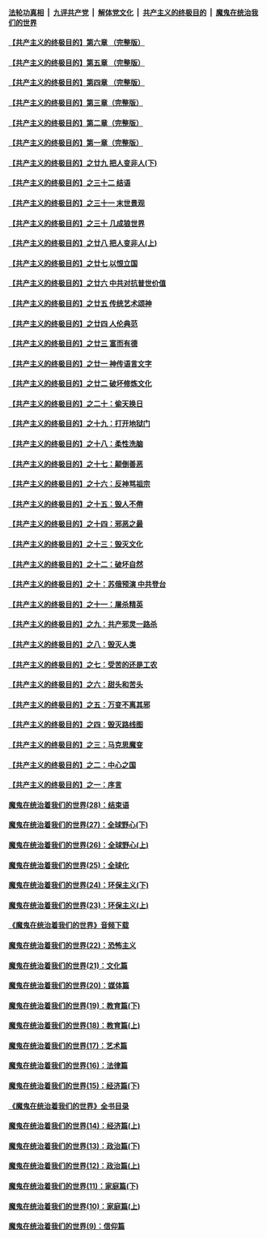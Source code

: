 ####  [法轮功真相](../../../../basic/blob/master/README.md?t=04011830) &nbsp;|&nbsp; [九评共产党](../../../../9ping.md/blob/master/README.md?t=04011830) &nbsp;|&nbsp; [解体党文化](../../../../jtdwh.md/blob/master/README.md?t=04011830)  &nbsp;|&nbsp; [共产主义的终极目的](../../../../gczydzjmd.md/blob/master/README.md?t=04011830) &nbsp;|&nbsp; [魔鬼在统治我们的世界](../../../../mgztzwmdsj.md/blob/master/README.md?t=04011830) 

#### [【共产主义的终极目的】第六章 （完整版）](../pages/nsc422/n11428913.md?t=04011830) 

#### [【共产主义的终极目的】第五章 （完整版）](../pages/nsc422/n11428912.md?t=04011830) 

#### [【共产主义的终极目的】第四章 （完整版）](../pages/nsc422/n11428907.md?t=04011830) 

#### [【共产主义的终极目的】第三章（完整版）](../pages/nsc422/n11428848.md?t=04011830) 

#### [【共产主义的终极目的】第二章（完整版）](../pages/nsc422/n11428831.md?t=04011830) 

#### [【共产主义的终极目的】第一章（完整版）](../pages/nsc422/n11417651.md?t=04011830) 

#### [【共产主义的终极目的】之廿九 把人变非人(下)](../pages/nsc422/n11344140.md?t=04011830) 

#### [【共产主义的终极目的】之三十二 结语](../pages/nsc422/n11360535.md?t=04011830) 

#### [【共产主义的终极目的】之三十一 末世景观](../pages/nsc422/n11351129.md?t=04011830) 

#### [【共产主义的终极目的】之三十 几成狼世界](../pages/nsc422/n11348280.md?t=04011830) 

#### [【共产主义的终极目的】之廿八 把人变非人(上)](../pages/nsc422/n11340492.md?t=04011830) 

#### [【共产主义的终极目的】之廿七 以恨立国](../pages/nsc422/n11336944.md?t=04011830) 

#### [【共产主义的终极目的】之廿六 中共对抗普世价值](../pages/nsc422/n11324785.md?t=04011830) 

#### [【共产主义的终极目的】之廿五 传统艺术颂神](../pages/nsc422/n11296396.md?t=04011830) 

#### [【共产主义的终极目的】之廿四 人伦典范](../pages/nsc422/n11296397.md?t=04011830) 

#### [【共产主义的终极目的】之廿三 富而有德](../pages/nsc422/n11283598.md?t=04011830) 

#### [【共产主义的终极目的】之廿一 神传语言文字](../pages/nsc422/n11263265.md?t=04011830) 

#### [【共产主义的终极目的】之廿二 破坏修炼文化](../pages/nsc422/n11245728.md?t=04011830) 

#### [【共产主义的终极目的】之二十：偷天换日](../pages/nsc422/n11238846.md?t=04011830) 

#### [【共产主义的终极目的】之十九：打开地狱门](../pages/nsc422/n11206376.md?t=04011830) 

#### [【共产主义的终极目的】之十八：柔性洗脑](../pages/nsc422/n11199994.md?t=04011830) 

#### [【共产主义的终极目的】之十七：颠倒善恶](../pages/nsc422/n11179782.md?t=04011830) 

#### [【共产主义的终极目的】之十六：反神骂祖宗](../pages/nsc422/n11166798.md?t=04011830) 

#### [【共产主义的终极目的】之十五：毁人不倦](../pages/nsc422/n11166792.md?t=04011830) 

#### [【共产主义的终极目的】之十四：邪恶之最](../pages/nsc422/n11150249.md?t=04011830) 

#### [【共产主义的终极目的】之十三：毁灭文化](../pages/nsc422/n11135227.md?t=04011830) 

#### [【共产主义的终极目的】之十二：破坏自然](../pages/nsc422/n11135214.md?t=04011830) 

#### [【共产主义的终极目的】之十：苏俄预演 中共登台](../pages/nsc422/n11118424.md?t=04011830) 

#### [【共产主义的终极目的】之十一：屠杀精英](../pages/nsc422/n11118442.md?t=04011830) 

#### [【共产主义的终极目的】之九：共产邪灵一路杀](../pages/nsc422/n11114139.md?t=04011830) 

#### [【共产主义的终极目的】之八：毁灭人类](../pages/nsc422/n11108503.md?t=04011830) 

#### [【共产主义的终极目的】之七：受苦的还是工农](../pages/nsc422/n11101809.md?t=04011830) 

#### [【共产主义的终极目的】之六：甜头和苦头](../pages/nsc422/n11096971.md?t=04011830) 

#### [【共产主义的终极目的】之五：万变不离其邪](../pages/nsc422/n11091285.md?t=04011830) 

#### [【共产主义的终极目的】之四：毁灭路线图](../pages/nsc422/n11086284.md?t=04011830) 

#### [【共产主义的终极目的】之三：马克思魔变](../pages/nsc422/n11061941.md?t=04011830) 

#### [【共产主义的终极目的】之二：中心之国](../pages/nsc422/n11047728.md?t=04011830) 

#### [【共产主义的终极目的】之一：序言](../pages/nsc422/n11086077.md?t=04011830) 

#### [魔鬼在统治着我们的世界(28)：结束语](../pages/nsc422/n10936246.md?t=04011830) 

#### [魔鬼在统治着我们的世界(27)：全球野心(下)](../pages/nsc422/n10928319.md?t=04011830) 

#### [魔鬼在统治着我们的世界(26)：全球野心(上)](../pages/nsc422/n10900318.md?t=04011830) 

#### [魔鬼在统治着我们的世界(25)：全球化](../pages/nsc422/n10788205.md?t=04011830) 

#### [魔鬼在统治着我们的世界(24)：环保主义(下)](../pages/nsc422/n10695307.md?t=04011830) 

#### [魔鬼在统治着我们的世界(23)：环保主义(上)](../pages/nsc422/n10688613.md?t=04011830) 

#### [《魔鬼在统治着我们的世界》音频下载](../pages/nsc422/n10635553.md?t=04011830) 

#### [魔鬼在统治着我们的世界(22)：恐怖主义](../pages/nsc422/n10614727.md?t=04011830) 

#### [魔鬼在统治着我们的世界(21)：文化篇](../pages/nsc422/n10597706.md?t=04011830) 

#### [魔鬼在统治着我们的世界(20)：媒体篇](../pages/nsc422/n10586579.md?t=04011830) 

#### [魔鬼在统治着我们的世界(19)：教育篇(下)](../pages/nsc422/n10564808.md?t=04011830) 

#### [魔鬼在统治着我们的世界(18)：教育篇(上)](../pages/nsc422/n10526970.md?t=04011830) 

#### [魔鬼在统治着我们的世界(17)：艺术篇](../pages/nsc422/n10499093.md?t=04011830) 

#### [魔鬼在统治着我们的世界(16)：法律篇](../pages/nsc422/n10485969.md?t=04011830) 

#### [魔鬼在统治着我们的世界(15)：经济篇(下)](../pages/nsc422/n10469975.md?t=04011830) 

#### [《魔鬼在统治着我们的世界》全书目录](../pages/nsc422/n10464261.md?t=04011830) 

#### [魔鬼在统治着我们的世界(14)：经济篇(上)](../pages/nsc422/n10457370.md?t=04011830) 

#### [魔鬼在统治着我们的世界(13)：政治篇(下)](../pages/nsc422/n10448270.md?t=04011830) 

#### [魔鬼在统治着我们的世界(12)：政治篇(上)](../pages/nsc422/n10444576.md?t=04011830) 

#### [魔鬼在统治着我们的世界(11)：家庭篇(下)](../pages/nsc422/n10440961.md?t=04011830) 

#### [魔鬼在统治着我们的世界(10)：家庭篇(上)](../pages/nsc422/n10435448.md?t=04011830) 

#### [魔鬼在统治着我们的世界(9)：信仰篇](../pages/nsc422/n10432159.md?t=04011830) 

